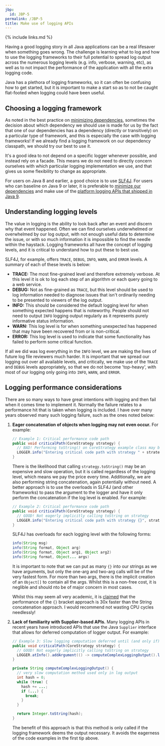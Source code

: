 ```yaml
---
jbp:
  id: JBP-5
permalink: /JBP-5
title: Make use of logging APIs
---
```


{% include links.md %}

Having a good logging story in all Java applications can be a real lifesaver when something goes wrong. The challenge is learning what to log and how to use the logging frameworks to their full potential to spread log output across the numerous logging levels (e.g. info, verbose, warning, etc), as well as to not impact the performance of the application with all the extra logging code.

Java has a plethora of logging frameworks, so it can often be confusing how to get started, but it is important to make a start so as to not be caught flat-footed when logging could have been useful.

## Choosing a logging framework

As noted in the best practice on [minimizing dependencies](/JBP-2), sometimes the decision about which dependency we should use is made for us by the fact that one of our dependencies has a dependency (directly or transitively) on a particular type of framework, and this is especially the case with logging frameworks! If we already find a logging framework on our dependency classpath, we should try our best to use it.

It's a good idea to not depend on a specific logger whenever possible, and instead rely on a facade.  This means we do not need to directly concern ourselves with which particular logging implementation we use, and that gives us some flexibility to change as appropriate. 

For users on Java 8 and earlier, a good choice is to use [SLF4J](http://www.slf4j.org/). For users who can baseline on Java 9 or later, it is preferable to [minimize our dependencies](/JBP-2) and make use of the [platform logging APIs that shipped in Java 9](https://www.baeldung.com/java-9-logging-api).

## Understanding logging levels

The value in logging is the ability to look back after an event and discern why that event happened. Often we can find ourselves underwhelmed or overwhelmed by our log output, with not enough useful data to determine the issue, or with so much information it is impossible to find the needle within the haystack. Logging frameworks all have the concept of logging levels, and it is critical to understand how to put these to best use. 

SLF4J, for example, offers `TRACE`, `DEBUG`, `INFO`, `WARN`, and `ERROR` levels. A summary of each of these levels is below:

* **TRACE:** The most fine-grained level and therefore extremely verbose. At this level it is ok to log each step of an algorithm or each query going to a web service.
* **DEBUG:** Not as fine-grained as `TRACE`, but this level should be used to log information needed to diagnose issues that isn't ordinarily needing to be presented to viewers of the log output.
* **INFO:** This should be considered the default logging level for when something expected happens that is noteworthy. People should not need to output `INFO` logging output regularly as it represents purely informative status information.
* **WARN:** This log level is for when something unexpected has happened that may have been recovered from or is non-critical.
* **ERROR:** This log level is used to indicate that some functionality has failed to perform some critical function.

If all we did was log everything in the `INFO` level, we are making the lives of future log file reviewers much harder. It is important that we spread our logging out over all available levels, and critically, we make use of the `TRACE` and `DEBUG` levels appropriately, so that we do not become 'top-heavy', with most of our logging only going into `INFO`, `WARN`, and `ERROR`.

## Logging performance considerations

There are so many ways to have great intentions with logging and then fail when it comes time to implement it. Normally the failure relates to a performance hit that is taken when logging is included. I have over many years observed many such logging failure, such as the ones noted below:

1. **Eager concatenation of objects when logging may not even occur.** For example:

    ```java
    // Example 1: Critical performance code path
    public void criticalPath(CoreStrategy strategy) {
      // BAD! Performing toString() on CoreStrategy example class may be slow
      LOGGER.info("Entering critical code path with strategy " + strategy);
    }
    ```

    There is the likelihood that calling `strategy.toString()` may be an expensive and slow operation, but it is called regardless of the logging level, which means we pay the price every time. Additionally, we are also performing string concatenation, again potentially without need. A better approach is to use the overloads in SLF4J (and other frameworks) to pass the argument to the logger and have it only perform the concatenation if the log level is enabled. For example:

    ```java
    // Example 2: Critical performance code path
    public void criticalPath(CoreStrategy strategy) {
      // GOOD! Not eagerly implicitly calling toString on strategy
      LOGGER.info("Entering critical code path with strategy {}", strategy);
    }
    ```

    SLF4J has overloads for each logging level with the following forms:

    ```java
    info(String msg)
    info(String format, Object arg)
    info(String format, Object arg1, Object arg2)
    info(String format, Object... args)
    ```

    It is important to note that we can put as many `{}` into our strings as we have arguments, but only the one-arg and two-arg calls will be of the very fastest form. For more than two args, there is the implicit creation of an `Object[]` to contain all the args. Whilst this is a non-free cost, it is neglible and should nto be of major concern in most cases.

    Whilst this may seem all very academic, it is [claimed](http://www.slf4j.org/faq.html#logging_performance) that the performance of the `{}` bracket approach is 30x faster than the String concatenation approach. I would recommend not wasting CPU cycles needlessly!

2. **Lack of familiarity with Supplier-based APIs.** Many logging APIs in recent years have introduced APIs that use the Java `Supplier` interface that allows for deferred computation of logger output. For example:

    ```java
    // Example 3: Slow logging computation deferred until (and only if) required
    public void criticalPath(CoreStrategy strategy) {
      // GOOD! Not eagerly implicitly calling toString on strategy
      LOGGER.atInfo().addArgument(() -> computeComplexLoggingOutput().log("Entering critical code path with strategy {}");
    }

    private String computeComplexLoggingOutput() {
      // very slow computation method used only in log output
      int hash = 0;
      while (true) {
        hash += ...;
        if (...) {
          break;
        }
      }

      return Integer.toString(hash);
    }
    ```

    The benefit of this approach is that this method is only called if the logging framework deems the output necessary. It avoids the eagerness of the code examples in the first tip above.